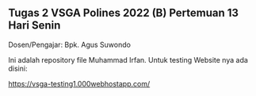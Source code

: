 ## Tugas 2 VSGA Polines 2022 (B) Pertemuan 13 Hari Senin
Dosen/Pengajar: Bpk. Agus Suwondo

Ini adalah repository file Muhammad Irfan. Untuk testing Website nya ada disini:

https://vsga-testing1.000webhostapp.com/
